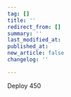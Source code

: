 ```yaml
---
tag: []
title: ''
redirect_from: []
summary: ''
last_modified_at: 
published_at: 
new_article: false
changelog: ''

---
```

Deploy 450